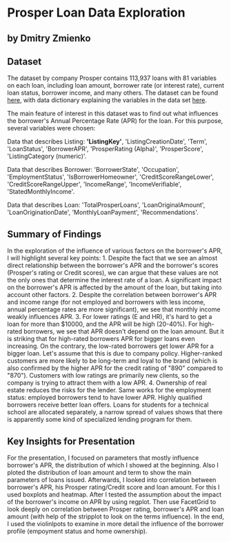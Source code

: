 # Prosper Loan Data Exploration
## by Dmitry Zmienko


## Dataset

The dataset by company Prosper contains 113,937 loans with 81 variables on each loan, including loan amount, borrower rate (or interest rate), current loan status, borrower income, and many others. The dataset can be found [here](https://s3.amazonaws.com/udacity-hosted-downloads/ud651/prosperLoanData.csv), with data dictionary explaining the variables in the data set [here](https://docs.google.com/spreadsheets/d/1gDyi_L4UvIrLTEC6Wri5nbaMmkGmLQBk-Yx3z0XDEtI/edit#gid=0).

The main feature of interest in this dataset was to find out what influences the borrower's Annual Percentage Rate (APR) for the loan. For this purpose, several variables were chosen:

Data that describes Listing: **'ListingKey'**, 'ListingCreationDate', 'Term', 'LoanStatus', 'BorrowerAPR',  'ProsperRating (Alpha)', 'ProsperScore', 'ListingCategory (numeric)'.

Data that describes Borrower: 'BorrowerState', 'Occupation', 'EmploymentStatus', 'IsBorrowerHomeowner', 'CreditScoreRangeLower', 'CreditScoreRangeUpper', 'IncomeRange', 'IncomeVerifiable', 'StatedMonthlyIncome'.

Data that describes Loan: 'TotalProsperLoans', 'LoanOriginalAmount', 'LoanOriginationDate', 'MonthlyLoanPayment', 'Recommendations'.


## Summary of Findings

In the exploration of the influence of various factors on the borrower's APR, I will highlight several key points:
	1. Despite the fact that we see an almost direct relationship between the borrower's APR and the borrower's scores (Prosper's rating or Credit scores), we can argue that these values are not the only ones that determine the interest rate of a loan. A significant impact on the borrower's APR is affected by the amount of the loan, but taking into account other factors.
	2. Despite the correlation between borrower's APR and income range (for not employed and borrowers with less income, annual percentage rates are more significant), we see that monthly income weakly influences APR. 
	3. For lower ratings (E and HR), it's hard to get a loan for more than $10000, and the APR will be high (20-40%). For high-rated borrowers, we see that APR doesn't depend on the loan amount. But it is striking that for high-rated borrowers APR for bigger loans even increasing. On the contrary, the low-rated borrowers get lower APR for a bigger loan. Let's assume that this is due to company policy. Higher-ranked customers are more likely to be long-term and loyal to the brand (which is also confirmed by the higher APR for the credit rating of "890" compared to "870"). Customers with low ratings are primarily new clients, so the company is trying to attract them with a low APR.
	4. Ownership of real estate reduces the risks for the lender. Same works for the employment status: employed borrowers tend to have lower APR. Highly qualified borrowers receive better loan offers. Loans for students for a technical school are allocated separately, a narrow spread of values shows that there is apparently some kind of specialized lending program for them.


## Key Insights for Presentation

For the presentation, I focused on parameters that mostly influence borrower's APR, the distribution of which I showed at the beginning. Also I ploted the distribution of loan amount and term to show the main parameters of loans issued. 
Afterwards, I looked into correlation between borrower's APR, his Prosper rating/Credit score and loan amount. For this I used boxplots and heatmap. 
After I tested the assumption about the impact of the borrower's income on APR by using regplot.
Then use FacetGrid to look deeply on correlation between Prosper rating, borrower's APR and loan amount (with help of the stripplot to look on the terms influence).
In the end, I used the violinlpots to examine in more detail the influence of the borrower profile (empoyment status and home ownership).
